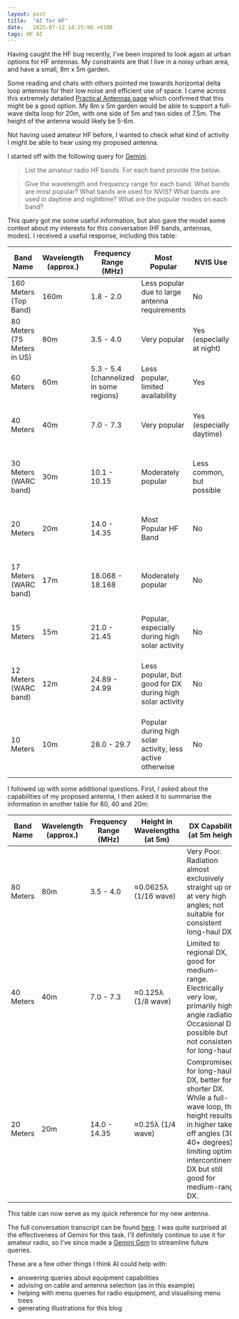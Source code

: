 ```yaml
---
layout: post
title:  "AI for HF"
date:   2025-07-12 14:25:06 +0100
tags: HF AI
---
```


Having caught the HF bug recently, I've been inspired to look again at urban options for HF antennas. My constraints are that I live in a noisy urban area, and have a small, 8m x 5m garden.

Some reading and chats with others pointed me towards horizontal delta loop antennas for their low noise and efficient use of space. I came across this extremely detailed [Practical Antennas page](https://practicalantennas.com/theory/loop/full-wave/) which confirmed that this might be a good option. My 8m x 5m garden would be able to support a full-wave delta loop for 20m, with one side of 5m and two sides of 7.5m. The height of the antenna would likely be 5-6m.

Not having used amateur HF before, I wanted to check what kind of activity I might be able to hear using my proposed antenna.

I started off with the following query for [Gemini](gemini.google.com).

> List the amateur radio HF bands. For each band provide the below. 

> Give the wavelength and frequency range for each band. What bands are most popular? What bands are used for NVIS? What bands are used in daytime and nighttime? What are the popular modes on each band?

This query got me some useful information, but also gave the model some context about my interests for this conversation (HF bands, antennas, modes). I received a useful response, including this table:

| Band Name | Wavelength (approx.) | Frequency Range (MHz) | Most Popular | NVIS Use | Daytime/Nighttime | Popular Modes |
|-----------|-------------------|-------------------|--------------|-----------|-------------------|----------------|
| 160 Meters (Top Band) | 160m | 1.8 - 2.0 | Less popular due to large antenna requirements | No | Nighttime (local to medium distance) | CW, SSB, FT8 |
| 80 Meters (75 Meters in US) | 80m | 3.5 - 4.0 | Very popular | Yes (especially at night) | Nighttime (regional to DX), Daytime (local) | SSB, CW, FT8, RTTY, Digital modes |
| 60 Meters | 60m | 5.3 - 5.4 (channelized in some regions) | Less popular, limited availability | Yes | Daytime & Nighttime (regional) | SSB, CW, FT8 |
| 40 Meters | 40m | 7.0 - 7.3 | Very popular | Yes (especially daytime) | Daytime (regional to medium DX), Nighttime (DX) | SSB, CW, FT8, RTTY, Digital modes |
| 30 Meters (WARC band) | 30m | 10.1 - 10.15 | Moderately popular | Less common, but possible | Daytime (DX) | CW, Digital modes (often contest-free) |
| 20 Meters | 20m | 14.0 - 14.35 | Most Popular HF Band | No | Daytime (Long-distance DX, often open 24/7 during good conditions) | SSB, CW, FT8, RTTY, Digital modes |
| 17 Meters (WARC band) | 17m | 18.068 - 18.168 | Moderately popular | No | Daytime (DX, similar to 20m but less crowded) | SSB, CW, FT8, Digital modes (contest-free) |
| 15 Meters | 15m | 21.0 - 21.45 | Popular, especially during high solar activity | No | Daytime (Long-distance DX) | SSB, CW, FT8, RTTY, Digital modes |
| 12 Meters (WARC band) | 12m | 24.89 - 24.99 | Less popular, but good for DX during high solar activity | No | Daytime (DX) | SSB, CW, FT8, Digital modes (contest-free) |
| 10 Meters | 10m | 28.0 - 29.7 | Popular during high solar activity, less active otherwise | No | Daytime (Long-distance DX, Sporadic E) | SSB, FM (upper part), CW, FT8, RTTY, Digital modes |

I followed up with some additional questions. First, I asked about the capabilities of my proposed antenna, I then asked it to summarise the information in another table for 80, 40 and 20m:

| Band Name | Wavelength (approx.) | Frequency Range (MHz) | Height in Wavelengths (at 5m) | DX Capability (at 5m height) | NVIS Capability (at 5m height) | Popular Modes |
|-----------|----------------------|-------------------------|--------------------------------|-------------------------------|----------------------------------|----------------|
| 80 Meters | 80m | 3.5 - 4.0 | ≈0.0625λ (1/16 wave) | Very Poor. Radiation almost exclusively straight up or at very high angles; not suitable for consistent long-haul DX. | Excellent. Ideal height for strong, near-vertical radiation, perfect for reliable regional communication, especially at night. | SSB, CW, FT8 |
| 40 Meters | 40m | 7.0 - 7.3 | ≈0.125λ (1/8 wave) | Limited to regional DX, good for medium-range. Electrically very low, primarily high-angle radiation. Occasional DX possible but not consistent for long-haul. | Excellent. Ideal height for strong, near-vertical radiation, perfect for reliable regional communication, especially during the day. | SSB, CW, FT8 |
| 20 Meters | 20m | 14.0 - 14.35 | ≈0.25λ (1/4 wave) | Compromised for long-haul DX, better for shorter DX. While a full-wave loop, this height results in higher take-off angles (30-40+ degrees), limiting optimal intercontinental DX but still good for medium-range DX. | Poor. Too high in frequency for reliable NVIS propagation at typical NVIS distances. | SSB, CW, FT8 |

This table can now serve as my quick reference for my new antenna.

The full conversation transcript can be found [here](https://g.co/gemini/share/3ac771c08acd). I was quite surprised at the effectiveness of Gemini for this task. I'll definitely continue to use it for amateur radio, so I've since made a [Gemini Gem](https://gemini.google/overview/gems/?hl=en) to streamline future queries.

These are a few other things I think AI could help with:
- answering queries about equipment capabilities
- advising on cable and antenna selection (as in this example)
- helping with menu queries for radio equipment, and visualising menu trees
- generating illustrations for this blog